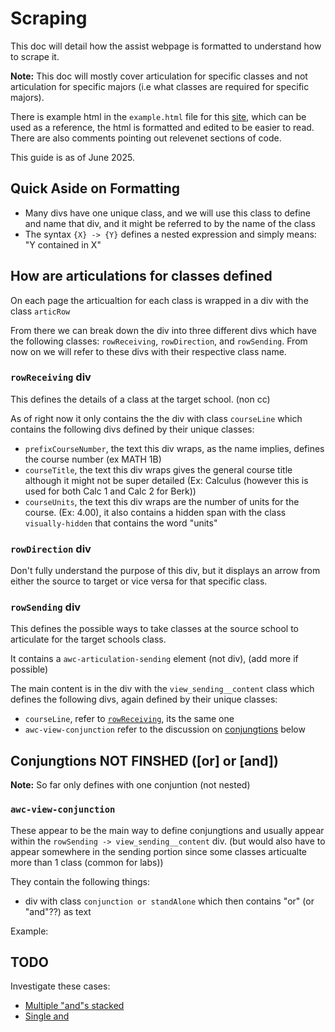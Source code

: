 # Scraping

This doc will detail how the assist webpage is formatted to understand how to scrape it.

**Note:** This doc will mostly cover articulation for specific classes and not articulation for specific majors (i.e what classes are required for specific majors).

There is example html in the `example.html` file for this [site](https://assist.org/transfer/results?year=75&institution=79&agreement=124&agreementType=from&viewAgreementsOptions=true&view=agreement&viewBy=major&viewSendingAgreements=false&viewByKey=75%2F124%2Fto%2F79%2FMajor%2F23d79a84-d16c-4b58-7dee-08dcb87d5deb), which can be used as a reference, the html is formatted and edited to be easier to read. There are also comments pointing out relevenet sections of code.

This guide is as of June 2025.

## Quick Aside on Formatting

- Many divs have one unique class, and we will use this class to define and name that div, and it might be referred to by the name of the class
- The syntax `{X} -> {Y}` defines a nested expression and simply means: "Y contained in X"

## How are articulations for classes defined

On each page the articualtion for each class is wrapped in a div with the class `articRow`

From there we can break down the div into three different divs which have the following classes: `rowReceiving`, `rowDirection`, and `rowSending`. From now on we will refer to these divs with their respective class name.

### `rowReceiving` div

This defines the details of a class at the target school. (non cc)

As of right now it only contains the the div with class `courseLine` which contains the following divs defined by their unique classes:

- `prefixCourseNumber`, the text this div wraps, as the name implies, defines the course number (ex MATH 1B)
- `courseTitle`, the text this div wraps gives the general course title although it might not be super detailed (Ex: Calculus (however this is used for both Calc 1 and Calc 2 for Berk))
- `courseUnits`, the text this div wraps are the number of units for the course. (Ex: 4.00), it also contains a hidden span with the class `visually-hidden` that contains the word "units"

### `rowDirection` div

Don't fully understand the purpose of this div, but it displays an arrow from either the source to target or vice versa for that specific class.

### `rowSending` div

This defines the possible ways to take classes at the source school to articulate for the target schools class.

It contains a `awc-articulation-sending` element (not div), (add more if possible)

The main content is in the div with the `view_sending__content` class which defines the following divs, again defined by their unique classes:

- `courseLine`, refer to [`rowReceiving`](#rowreceiving-div), its the same one
- `awc-view-conjunction` refer to the discussion on [conjungtions](#conjungtions-or-or-and) below

## Conjungtions NOT FINSHED ([or] or [and])

**Note:** So far only defines with one conjuntion (not nested)

### `awc-view-conjunction`

These appear to be the main way to define conjungtions and usually appear within the `rowSending -> view_sending__content` div. (but would also have to appear somewhere in the sending portion since some classes articualte more than 1 class (common for labs))

They contain the following things:

- div with class `conjunction or standAlone` which then contains "or" (or "and"??) as text

Example:

## TODO

Investigate these cases:

- [Multiple "and"s stacked](https://assist.org/transfer/results?year=75&institution=79&agreement=105&agreementType=from&viewAgreementsOptions=true&view=agreement&viewBy=major&viewSendingAgreements=false&viewByKey=75%2F105%2Fto%2F79%2FMajor%2F3600bdbe-e56c-4bb8-7e00-08dcb87d5deb)
- [Single and](https://assist.org/transfer/results?year=75&institution=79&agreement=121&agreementType=from&viewAgreementsOptions=true&view=agreement&viewBy=major&viewSendingAgreements=false&viewByKey=75%2F121%2Fto%2F79%2FMajor%2F6419da5a-b4fd-4922-7ddb-08dcb87d5deb)
